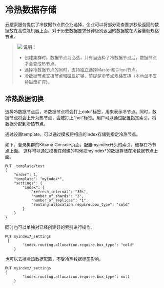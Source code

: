 # 冷热数据存储<a name="css_01_0079"></a>

云搜索服务提供了冷数据节点供企业选择，企业可以将部分现查要求秒级返回的数据放在高性能机器上面，对于历史数据要求分钟级别返回的数据放在大容量低规格节点。

>![](public_sys-resources/icon-note.gif) **说明：**   
>-   创建集群时，数据节点为必选，只有当选择了冷数据节点后，数据节点才会变成热节点。  
>-   选择冷数据节点的同时，支持独立选择Master和Client节点。  
>-   冷数据节点支持节点和磁盘扩容，前提是冷节点规格支持（本地盘不支持磁盘扩容）。  

## 冷热数据切换<a name="section298814466206"></a>

选择冷数据节点后，冷数据节点将会打上cold”标签，用来表示冷节点。同时，数据节点将会上升为热节点，会被打上“hot”标签。用户可以通过配置指定索引，将数据分配到冷热节点。

通过设置template，可以通过模板将相应的index存储到指定冷热节点。

如下，登录集群的Kibana Console页面，配置myindex开头的索引，储存在冷节点上面。 这样可以通过模板在创建的时候把myindex\*的数据存储在冷数据节点上面。

```
PUT _template/test
{
    "order": 1,
    "template": "myindex*",
    "settings": {
        "index": {
            "refresh_interval": "30s",
            "number_of_shards": "3",
            "number_of_replicas": "1",
            "routing.allocation.require.box_type": "cold"
        }
    }
}
```

同时也可以单独对已经创建好的索引进行操作。

```
PUT myindex/_settings   
 { 
        "index.routing.allocation.require.box_type": "cold"
    }
```

也可以去掉冷热数据配置，不受冷热数据标签影响。

```
PUT myindex/_settings    
{ 
        "index.routing.allocation.require.box_type": null
    }
```

